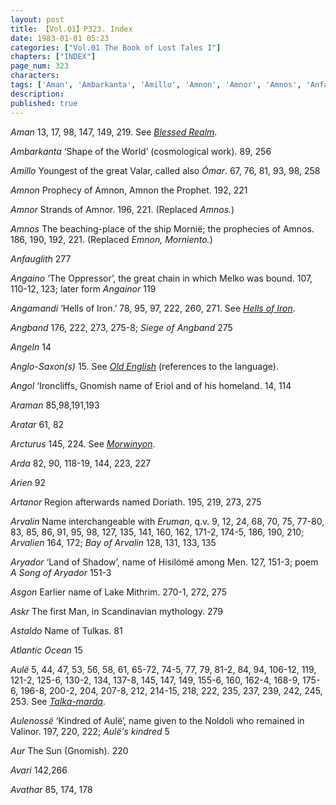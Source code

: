 ```yaml
---
layout: post
title: 【Vol.01】P323. Index
date: 1983-01-01 05:23
categories: ["Vol.01 The Book of Lost Tales I"]
chapters: ["INDEX"]
page_num: 323
characters: 
tags: ['Aman', 'Ambarkanta', 'Amillo', 'Amnon', 'Amnor', 'Amnos', 'Anfauglith', 'Angaino', 'Angainor', 'Angamandi', 'Angband', 'Siege of Angband', 'Angeln', 'Anglo-Saxon(s)', 'Angol', 'Araman', 'Aratar', 'Arcturus', 'Arda', 'Arien', 'Artanor', 'Arvalin', 'Eruman', 'Arvalien', 'Bay of Arvalin', 'Aryador', 'A Song of Aryador', 'Asgon', 'Askr', 'Astaldo', 'Atlantic Ocean', 'Aulë', 'Aulenossë', "Aulë’s kindred", 'Aur', 'Avari', 'Avathar']
description: 
published: true
---
```


<I>Aman</I> 13, 17, 98, 147, 149, 219. See <I>[Blessed Realm]({{site.baseurl}}/tags#Blessed%20Realm)</I>.

<I>Ambarkanta</I> ‘Shape of the World’ (cosmological work). 89, 256

<I>Amillo</I> Youngest of the great Valar, called also <I>Ómar</I>. 67, 76, 81, 93, 98, 258

<I>Amnon</I> Prophecy of Amnon, Amnon the Prophet. 192, 221

<I>Amnor</I> Strands of Amnor. 196, 221. (Replaced <I>Amnos.</I>)

<I>Amnos</I> The beaching-place of the ship Mornië; the prophecies of Amnos. 186, 190, 192, 221. (Replaced <I>Emnon, Morniento.</I>)

<I>Anfauglith</I> 277

<I>Angaino</I> ‘The Oppressor’, the great chain in which Melko was bound. 107, 110-12, 123; later form <I>Angainor</I> 119

<I>Angamandi</I> ‘Hells of Iron.’ 78, 95, 97, 222, 260, 271. See <I>[Hells of Iron]({{site.baseurl}}/tags#Hells%20of%20Iron)</I>.

<I>Angband</I> 176, 222, 273, 275-8; <I>Siege of Angband</I> 275

<I>Angeln</I> 14

<I>Anglo-Saxon(s)</I> 15. See <I>[Old English]({{site.baseurl}}/tags#Old%20English)</I> (references to the language).

<I>Angol</I> ‘Ironcliffs, Gnomish name of Eriol and of his homeland. 14, 114

<I>Araman</I> 85,98,191,193

<I>Aratar</I> 61, 82

<I>Arcturus</I> 145, 224. See <I>[Morwinyon]({{site.baseurl}}/tags#Morwinyon)</I>.

<I>Arda</I> 82, 90, 118-19, 144, 223, 227

<I>Arien</I> 92

<I>Artanor</I> Region afterwards named Doriath. 195, 219, 273, 275

<I>Arvalin</I> Name interchangeable with <I>Eruman</I>, q.v. 9, 12, 24, 68, 70, 75, 77-80, 83, 85, 86, 91, 95, 98, 127, 135, 141, 160, 162, 171-2, 174-5, 186, 190, 210; <I>Arvalien</I> 164, 172; <I>Bay of Arvalin</I> 128, 131, 133, 135

<I>Aryador</I> ‘Land of Shadow’, name of Hisilómë among Men. 127, 151-3; poem <I>A Song of Aryador</I> 151-3

<I>Asgon</I> Earlier name of Lake Mithrim. 270-1, 272, 275

<I>Askr</I> The first Man, in Scandinavian mythology. 279

<I>Astaldo</I> Name of Tulkas. 81

<I>Atlantic Ocean</I> 15

<I>Aulë</I> 5, 44, 47, 53, 56, 58, 61, 65-72, 74-5, 77, 79, 81-2, 84, 94, 106-12, 119, 121-2, 125-6, 130-2, 134, 137-8, 145, 147, 149, 155-6, 160, 162-4, 168-9, 175-6, 196-8, 200-2, 204, 207-8, 212, 214-15, 218, 222, 235, 237, 239, 242, 245, 253. See <I>[Talka-marda]({{site.baseurl}}/tags#Talka-marda)</I>.

<I>Aulenossë</I> ‘Kindred of Aulë’, name given to the Noldoli who remained in Valinor. 197, 220, 222; <I>Aulë's kindred</I> 5

<I>Aur</I> The Sun (Gnomish). 220

<I>Avari</I> 142,266

<I>Avathar</I> 85, 174, 178

